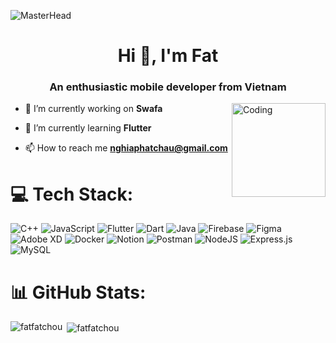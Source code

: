 ![MasterHead](https://upload.wikimedia.org/wikipedia/commons/7/7e/Knowledge_Is_Human_Homepage_Animated_Banner.gif)
<h1 align="center">Hi 👋, I'm Fat</h1>
<h3 align="center">An enthusiastic mobile developer from Vietnam</h3>
<img align="right" alt="Coding" width="150"  src="https://media.giphy.com/media/v1.Y2lkPTc5MGI3NjExYm0zODU0Z213a3U3cHE0eTZoZGxhcDVyMzQ2NGxscWZ3d2d5MjB5OSZlcD12MV9zdGlja2Vyc19zZWFyY2gmY3Q9cw/cmCEsJZHYBPels360q/giphy.gif">

- 🔭 I’m currently working on **Swafa**
  
- 🌱 I’m currently learning **Flutter**
  
- 📫 How to reach me **nghiaphatchau@gmail.com**

# 💻 Tech Stack:
![C++](https://img.shields.io/badge/c++-%2300599C.svg?style=for-the-badge&logo=c%2B%2B&logoColor=white) ![JavaScript](https://img.shields.io/badge/javascript-%23323330.svg?style=for-the-badge&logo=javascript&logoColor=%23F7DF1E) ![Flutter](https://img.shields.io/badge/Flutter-%2302569B.svg?style=for-the-badge&logo=Flutter&logoColor=white) ![Dart](https://img.shields.io/badge/dart-%230175C2.svg?style=for-the-badge&logo=dart&logoColor=white) ![Java](https://img.shields.io/badge/java-%23ED8B00.svg?style=for-the-badge&logo=openjdk&logoColor=white) ![Firebase](https://img.shields.io/badge/firebase-%23039BE5.svg?style=for-the-badge&logo=firebase) ![Figma](https://img.shields.io/badge/figma-%23F24E1E.svg?style=for-the-badge&logo=figma&logoColor=white) ![Adobe XD](https://img.shields.io/badge/Adobe%20XD-470137?style=for-the-badge&logo=Adobe%20XD&logoColor=#FF61F6) ![Docker](https://img.shields.io/badge/docker-%230db7ed.svg?style=for-the-badge&logo=docker&logoColor=white) ![Notion](https://img.shields.io/badge/Notion-%23000000.svg?style=for-the-badge&logo=notion&logoColor=white) ![Postman](https://img.shields.io/badge/Postman-FF6C37?style=for-the-badge&logo=postman&logoColor=white) ![NodeJS](https://img.shields.io/badge/node.js-6DA55F?style=for-the-badge&logo=node.js&logoColor=white) ![Express.js](https://img.shields.io/badge/express.js-%23404d59.svg?style=for-the-badge&logo=express&logoColor=%2361DAFB) ![MySQL](https://img.shields.io/badge/mysql-4479A1.svg?style=for-the-badge&logo=mysql&logoColor=white)

# 📊 GitHub Stats:
<p><img align="left" src="https://github-readme-stats.vercel.app/api/top-langs?username=fatfatchou&show_icons=true&locale=en&layout=compact" alt="fatfatchou" /></p>

<p>&nbsp;<img align="center" src="https://github-readme-stats.vercel.app/api?username=fatfatchou&show_icons=true&locale=en" alt="fatfatchou" /></p>
